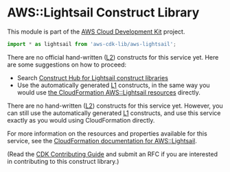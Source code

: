 # AWS::Lightsail Construct Library


This module is part of the [AWS Cloud Development Kit](https://github.com/aws/aws-cdk) project.

```ts nofixture
import * as lightsail from 'aws-cdk-lib/aws-lightsail';
```

<!--BEGIN CFNONLY DISCLAIMER-->

There are no official hand-written ([L2](https://docs.aws.amazon.com/cdk/latest/guide/constructs.html#constructs_lib)) constructs for this service yet. Here are some suggestions on how to proceed:

- Search [Construct Hub for Lightsail construct libraries](https://constructs.dev/search?q=lightsail)
- Use the automatically generated [L1](https://docs.aws.amazon.com/cdk/latest/guide/constructs.html#constructs_l1_using) constructs, in the same way you would use [the CloudFormation AWS::Lightsail resources](https://docs.aws.amazon.com/AWSCloudFormation/latest/UserGuide/AWS_Lightsail.html) directly.


<!--BEGIN CFNONLY DISCLAIMER-->

There are no hand-written ([L2](https://docs.aws.amazon.com/cdk/latest/guide/constructs.html#constructs_lib)) constructs for this service yet. 
However, you can still use the automatically generated [L1](https://docs.aws.amazon.com/cdk/latest/guide/constructs.html#constructs_l1_using) constructs, and use this service exactly as you would using CloudFormation directly.

For more information on the resources and properties available for this service, see the [CloudFormation documentation for AWS::Lightsail](https://docs.aws.amazon.com/AWSCloudFormation/latest/UserGuide/AWS_Lightsail.html).

(Read the [CDK Contributing Guide](https://github.com/aws/aws-cdk/blob/main/CONTRIBUTING.md) and submit an RFC if you are interested in contributing to this construct library.)

<!--END CFNONLY DISCLAIMER-->
